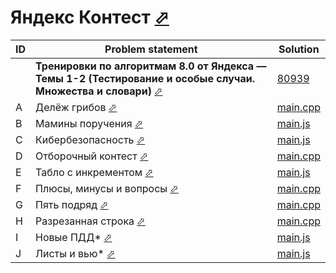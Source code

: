 # Яндекс Контест [⬀](https://contest.yandex.ru/)


| ID | Problem statement                                                                                                                                              | Solution                     |
|----|----------------------------------------------------------------------------------------------------------------------------------------------------------------|------------------------------|
|    | **Тренировки по алгоритмам 8.0 от Яндекса — Темы 1-2 (Тестирование и особые случаи. Множества и словари)** [⬀](https://contest.yandex.ru/contest/80939/enter/) | [80939](80939/)              |
| A  | Делёж грибов [⬀](https://contest.yandex.ru/contest/80939/problems/A/)                                                                                          | [main.cpp](80939/A/main.cpp) |
| B  | Мамины поручения [⬀](https://contest.yandex.ru/contest/80939/problems/B/)                                                                                      | [main.js](80939/B/main.js)   |
| C  | Кибербезопасность [⬀](https://contest.yandex.ru/contest/80939/problems/C/)                                                                                     | [main.js](80939/C/main.js)   |
| D  | Отборочный контест [⬀](https://contest.yandex.ru/contest/80939/problems/D/)                                                                                    | [main.cpp](80939/D/main.cpp) |
| E  | Табло с инкрементом [⬀](https://contest.yandex.ru/contest/80939/problems/E/)                                                                                   | [main.js](80939/E/main.js)   |
| F  | Плюсы, минусы и вопросы [⬀](https://contest.yandex.ru/contest/80939/problems/F/)                                                                               | [main.cpp](80939/F/main.cpp) |
| G  | Пять подряд [⬀](https://contest.yandex.ru/contest/80939/problems/G/)                                                                                           | [main.cpp](80939/G/main.cpp) |
| H  | Разрезанная строка [⬀](https://contest.yandex.ru/contest/80939/problems/H/)                                                                                    | [main.cpp](80939/H/main.cpp) |
| I  | Новые ПДД* [⬀](https://contest.yandex.ru/contest/80939/problems/I/)                                                                                            | [main.js](80939/I/main.js)   |
| J  | Листы и вью* [⬀](https://contest.yandex.ru/contest/80939/problems/J/)                                                                                          | [main.js](80939/J/main.js)   |

